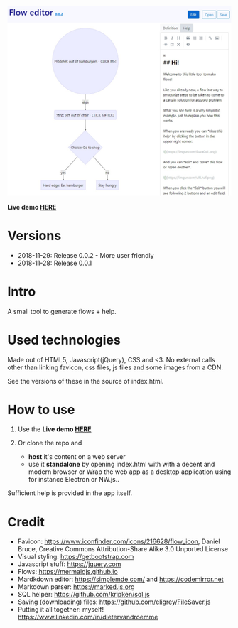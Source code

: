 ![](screenshot.jpg)

**Live demo [HERE](https://didjeeh.github.io/floweditor)**

# Versions
*   2018-11-29: Release 0.0.2 - More user friendly
*   2018-11-28: Release 0.0.1

# Intro
A small tool to generate flows + help.

# Used technologies
Made out of HTML5, Javascript(jQuery), CSS and <3. No external calls other than linking favicon, css files, js files and some images from a CDN.

See the versions of these in the source of index.html.

# How to use
1.  Use the **Live demo [HERE](https://didjeeh.github.io/floweditor)**
2.  Or clone the repo and

    *   **host** it's content on a web server
    *   use it **standalone** by opening index.html with with a decent and modern browser or Wrap the web app as a desktop application using for instance Electron or NW.js..

Sufficient help is provided in the app itself.

# Credit
*   Favicon: <https://www.iconfinder.com/icons/216628/flow_icon>, Daniel Bruce,
Creative Commons Attribution-Share Alike 3.0 Unported License
*   Visual styling: <https://getbootstrap.com>
*   Javascript stuff: <https://jquery.com>
*   Flows: <https://mermaidjs.github.io>
*   Mardkdown editor: <https://simplemde.com/> and <https://codemirror.net>
*   Markdown parser: <https://marked.js.org>
*   SQL helper: <https://github.com/kripken/sql.js>
*   Saving (downloading) files: <https://github.com/eligrey/FileSaver.js>
*   Putting it all together: myself! <https://www.linkedin.com/in/dietervandroemme>
